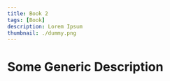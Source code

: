 ```yaml
---
title: Book 2
tags: [Book]
description: Lorem Ipsum
thumbnail: ./dummy.png
---
```


# Some Generic Description

